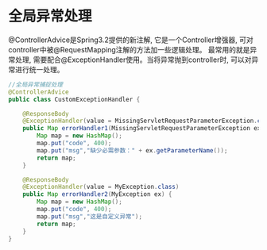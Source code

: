 # 全局异常处理

@ControllerAdvice是Spring3.2提供的新注解, 它是一个Controller增强器, 可对controller中被@RequestMapping注解的方法加一些逻辑处理。
最常用的就是异常处理, 需要配合@ExceptionHandler使用。当将异常抛到controller时, 可以对异常进行统一处理。

```java
//全局异常捕捉处理
@ControllerAdvice
public class CustomExceptionHandler {

    @ResponseBody
    @ExceptionHandler(value = MissingServletRequestParameterException.class)
    public Map errorHandler1(MissingServletRequestParameterException ex) {
        Map map = new HashMap();
        map.put("code", 400);
        map.put("msg","缺少必需参数：" + ex.getParameterName());
        return map;
    }

    @ResponseBody
    @ExceptionHandler(value = MyException.class)
    public Map errorHandler2(MyException ex) {
        Map map = new HashMap();
        map.put("code", 400);
        map.put("msg","这是自定义异常");
        return map;
    }
}
```
